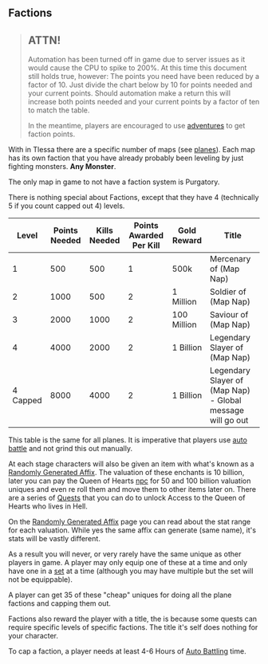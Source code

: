 ## Factions

> ## ATTN!
>
> Automation has been turned off in game due to server issues as it would cause the CPU to spike to 200%.
> At this time this document still holds true, however: The points you need have been reduced by a factor of 10. Just divide the chart below by
> 10 for points needed and your current points. Should automation make a return this will increase both points needed and your current points by a factor
> of ten to match the table.
>
> In the meantime, players are encouraged to use [adventures](/information/adventure) to get faction points.

With in Tlessa there are a specific number of maps (see [planes](/information/planes)). Each map has its own faction
that you have already probably been leveling by just fighting monsters. **Any Monster**. 

The only map in game to not have a faction system is Purgatory.

There is nothing special about Factions, except that they have 4 (technically 5 if you count capped out 4) levels.

<table class="table table-bordered">
    <thead>
        <tr>
            <th>Level</th>
            <th>Points Needed</th>
            <th>Kills Needed</th>
            <th>Points Awarded Per Kill</th>
            <th>Gold Reward</th>
            <th>Title</th>
        </tr>
    </thead>
    <tbody>
        <tr>
            <td>1</td>
            <td>500</td>
            <td>500</td>
            <td>1</td>
            <td>500k</td>
            <td>Mercenary of (Map Nap)</td>
        </tr>
        <tr>
            <td>2</td>
            <td>1000</td>
            <td>500</td>
            <td>2</td>
            <td>1 Million</td>
            <td>Soldier of (Map Nap)</td>
        </tr>
        <tr>
            <td>3</td>
            <td>2000</td>
            <td>1000</td>
            <td>2</td>
            <td>100 Million</td>
            <td>Saviour of (Map Nap)</td>
        </tr>
        <tr>
            <td>4</td>
            <td>4000</td>
            <td>2000</td>
            <td>2</td>
            <td>1 Billion</td>
            <td>Legendary Slayer of (Map Nap)</td>
        </tr>
        <tr>
            <td>4 Capped</td>
            <td>8000</td>
            <td>4000</td>
            <td>2</td>
            <td>1 Billion</td>
            <td>Legendary Slayer of (Map Nap) - Global message will go out</td>
        </tr>
    </tbody>
</table>


This table is the same for all planes. It is imperative that players use [auto battle](/information/automation) and not grind this out manually.

At each stage characters will also be given an item with what's known as a [Randomly Generated Affix](/information/random-enchants). The valuation
of these enchants is 10 billion, later you can pay the Queen of Hearts [npc](/information/npcs) for 50 and 100 billion valuation uniques and even re roll 
them and move them to other items later on. There are a series of [Quests](/information/quests) that you can do to unlock Access to the Queen of Hearts who lives in Hell.

On the [Randomly Generated Affix](/information/random-enchants) page you can read about the stat range for each valuation. While yes the same
affix can generate (same name), it's stats will be vastly different. 

As a result you will never, or very rarely have the same unique as other players in game. A player may only equip one of these at a time and only have one in a
[set](/information/equipment-sets) at a time (although you may have multiple but the set will not be equippable).

A player can get 35 of these "cheap" uniques for doing all the plane factions and capping them out.

Factions also reward the player with a title, the is because some quests can require specific levels of specific factions. The title it's self does nothing for your character.

To cap a faction, a player needs at least 4-6 Hours of [Auto Battling](/information/automation) time.


